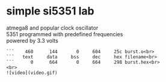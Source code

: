 #  simple si5351 lab

atmega8 and popular clock oscillator<br>
5351 programmed with predefined frequencies<br>
powered by 3.3 volts<br>

```   text	   data	    bss	    dec	    hex	filename<br>
```    460	    144	      0	    604	    25c	burst.o<br>
```   text	   data	    bss	    dec	    hex	filename<br>
```      0	    664	      0	    664	    298	burst.hex<br>
<br>
![video](video.gif)
